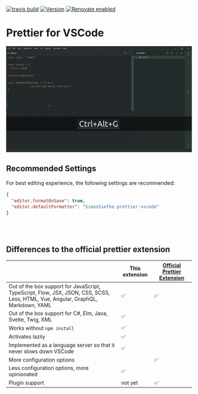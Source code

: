 [![travis build](https://img.shields.io/travis/com/SimonSiefke/prettier-vscode.svg)](https://travis-ci.com/SimonSiefke/prettier-vscode) [![Version](https://vsmarketplacebadge.apphb.com/version/SimonSiefke.prettier-vscode.svg)](https://marketplace.visualstudio.com/items?itemName=SimonSiefke.prettier-vscode) [![Renovate enabled](https://img.shields.io/badge/renovate-enabled-brightgreen.svg)](https://renovatebot.com/)

# Prettier for VSCode

![demo](./demo_images/demo.gif)

## Recommended Settings

For best editing experience, the following settings are recommended:

```json
{
  "editor.formatOnSave": true,
  "editor.defaultFormatter": "SimonSiefke.prettier-vscode"
}
```

<br>
<br>

## Differences to the official prettier extension

|                                                                                                                                  | This extension | [Official Prettier Extension](https://github.com/prettier/prettier-vscode) |
| -------------------------------------------------------------------------------------------------------------------------------- | -------------- | -------------------------------------------------------------------------- |
| Out of the box support for JavaScript, TypeScript, Flow, JSX, JSON, CSS, SCSS, Less, HTML, Vue, Angular, GraphQL, Markdown, YAML | ✅             | ✅                                                                         |
| Out of the box support for C#, Elm, Java, Svelte, Twig, XML                                                                      | ✅             |                                                                            |
| Works without `npm install`                                                                                                      | ✅             |                                                                            |
| Activates lazily                                                                                                                 | ✅             |                                                                            |
| Implemented as a language server so that it never slows down VSCode                                                              | ✅             |                                                                            |
| More configuration options                                                                                                       |                | ✅                                                                         |
| Less configuration options, more opinionated                                                                                     | ✅             |                                                                            |
| Plugin support                                                                                                                   | not yet        | ✅                                                                         |

<br>

<!--
## Settings

| Property                    | Default                                                                                                                                                                                                                                                          |
| --------------------------- | ---------------------------------------------------------------------------------------------------------------------------------------------------------------------------------------------------------------------------------------------------------------- |
| prettier.enabledLanguageIds | `["csharp", "css", "elm", "flow", "graphql", "html", "java","javascript", "javascriptreact", "json", "jsonc", "less", "markdown", "mdx", "php", "postcss", "ruby", "scss", "solidity", "svelte", "typescript", "typescriptreact", "twig", "vue", "xml", "yaml"]` |

-->
<!--
## Supported Languages

- Angular
- C#
- CSS
- Elm
- Flow
- GraphQL
- HTML
- Java
- JavaScript / JSX
- JSON / JSONC
- LESS
- Markdown
- MDX
- Php
- PostCSS
- Ruby
- SCSS
- Solidity
- Svelte
- TypeScript / TSX
- Twig
- Vue
- XML
- YAML -->
